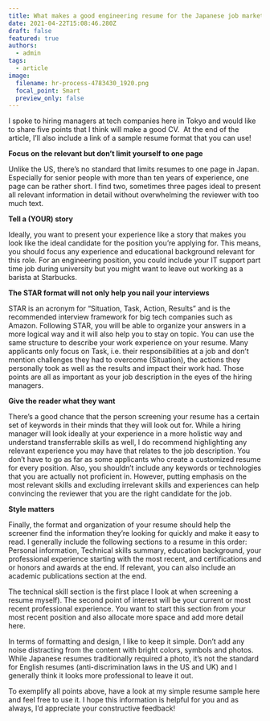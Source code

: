 ```yaml
---
title: What makes a good engineering resume for the Japanese job market?
date: 2021-04-22T15:08:46.280Z
draft: false
featured: true
authors:
  - admin
tags:
  - article
image:
  filename: hr-process-4783430_1920.png
  focal_point: Smart
  preview_only: false
---
```

I spoke to hiring managers at tech companies here in Tokyo and would like to share five points that I think will make a good CV.  At the end of the article, I’ll also include a link of a sample resume format that you can use!

**Focus on the relevant but don’t limit yourself to one page**

Unlike the US, there’s no standard that limits resumes to one page in Japan. Especially for senior people with more than ten years of experience, one page can be rather short. I find two, sometimes three pages ideal to present all relevant information in detail without overwhelming the reviewer with too much text.

**Tell a (YOUR) story**

Ideally, you want to present your experience like a story that makes you look like the ideal candidate for the position you’re applying for. This means, you should focus any experience and educational background relevant for this role. For an engineering position, you could include your IT support part time job during university but you might want to leave out working as a barista at Starbucks.

**The STAR format will not only help you nail your interviews**

STAR is an acronym for “Situation, Task, Action, Results” and is the recommended interview framework for big tech companies such as Amazon. Following STAR, you will be able to organize your answers in a more logical way and it will also help you to stay on topic. You can use the same structure to describe your work experience on your resume. Many applicants only focus on Task, i.e. their responsibilities at a job and don’t mention challenges they had to overcome (Situation), the actions they personally took as well as the results and impact their work had. Those points are all as important as your job description in the eyes of the hiring managers.

**Give the reader what they want**

There’s a good chance that the person screening your resume has a certain set of keywords in their minds that they will look out for. While a hiring manager will look ideally at your experience in a more holistic way and understand transferrable skills as well, I do recommend highlighting any relevant experience you may have that relates to the job description. You don’t have to go as far as some applicants who create a customized resume for every position. Also, you shouldn’t include any keywords or technologies that you are actually not proficient in. However, putting emphasis on the most relevant skills and excluding irrelevant skills and experiences can help convincing the reviewer that you are the right candidate for the job.

**Style matters**

Finally, the format and organization of your resume should help the screener find the information they’re looking for quickly and make it easy to read. I generally include the following sections to a resume in this order: Personal information, Technical skills summary, education background, your professional experience starting with the most recent, and certifications and or honors and awards at the end. If relevant, you can also include an academic publications section at the end.

The technical skill section is the first place I look at when screening a resume myself). The second point of interest will be your current or most recent professional experience. You want to start this section from your most recent position and also allocate more space and add more detail here.

In terms of formatting and design, I like to keep it simple. Don’t add any noise distracting from the content with bright colors, symbols and photos. While Japanese resumes traditionally required a photo, it’s not the standard for English resumes (anti-discrimination laws in the US and UK) and I generally think it looks more professional to leave it out.

To exemplify all points above, have a look at my simple resume sample here and feel free to use it. I hope this information is helpful for you and as always, I’d appreciate your constructive feedback!

<!--EndFragment-->